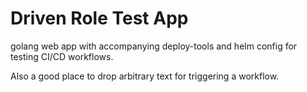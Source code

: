 # Driven Role Test App
golang web app with accompanying deploy-tools and helm config for testing CI/CD workflows.

Also a good place to drop arbitrary text for triggering a workflow.
